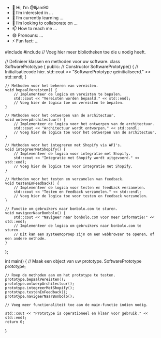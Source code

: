 - 👋 Hi, I’m @Iljam90
- 👀 I’m interested in ...
- 🌱 I’m currently learning ...
- 💞️ I’m looking to collaborate on ...
- 📫 How to reach me ...
- 😄 Pronouns: ...
- ⚡ Fun fact: ...

<!---
Iljam90/Iljam90 is a ✨ special ✨ repository because its `README.md` (this file) appears on your GitHub profile.
You can click the Preview link to take a look at your changes.
--->
#include <iostream>
#include <string>
// Voeg hier meer bibliotheken toe die u nodig heeft.

// Definieer klassen en methoden voor uw software.
class SoftwarePrototype {
public:
    // Constructor
    SoftwarePrototype() {
        // Initialisatiecode hier.
        std::cout << "SoftwarePrototype geïnitialiseerd." << std::endl;
    }

    // Methoden voor het beheren van vereisten.
    void bepaalVereisten() {
        // Implementeer de logica om vereisten te bepalen.
        std::cout << "Vereisten worden bepaald." << std::endl;
        // Voeg hier de logica toe om vereisten te bepalen.
    }

    // Methoden voor het ontwerpen van de architectuur.
    void ontwerpArchitectuur() {
        // Implementeer de logica voor het ontwerpen van de architectuur.
        std::cout << "Architectuur wordt ontworpen." << std::endl;
        // Voeg hier de logica toe voor het ontwerpen van de architectuur.
    }

    // Methoden voor het integreren met Shopify via API's.
    void integreerMetShopify() {
        // Implementeer de logica voor integratie met Shopify.
        std::cout << "Integratie met Shopify wordt uitgevoerd." << std::endl;
        // Voeg hier de logica toe voor integratie met Shopify.
    }

    // Methoden voor het testen en verzamelen van feedback.
    void testenEnFeedback() {
        // Implementeer de logica voor testen en feedback verzamelen.
        std::cout << "Testen en feedback verzamelen." << std::endl;
        // Voeg hier de logica toe voor testen en feedback verzamelen.
    }

    // Functie om gebruikers naar bonbolo.com te sturen.
    void navigeerNaarBonbolo() {
        std::cout << "Navigeer naar bonbolo.com voor meer informatie!" << std::endl;
        // Implementeer de logica om gebruikers naar bonbolo.com te sturen.
        // Dit kan een systeemoproep zijn om een webbrowser te openen, of een andere methode.
    }
};

int main() {
    // Maak een object van uw prototype.
    SoftwarePrototype prototype;

    // Roep de methoden aan om het prototype te testen.
    prototype.bepaalVereisten();
    prototype.ontwerpArchitectuur();
    prototype.integreerMetShopify();
    prototype.testenEnFeedback();
    prototype.navigeerNaarBonbolo();

    // Voeg meer functionaliteit toe aan de main-functie indien nodig.

    std::cout << "Prototype is operationeel en klaar voor gebruik." << std::endl;
    return 0;
}

